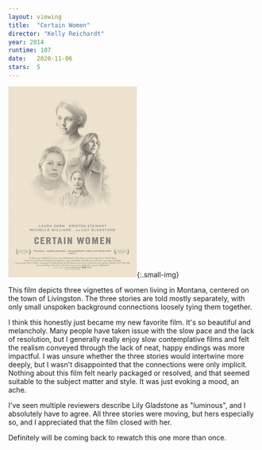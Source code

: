 ```yaml
---
layout: viewing
title:  "Certain Women"
director: "Kelly Reichardt"
year: 2014
runtime: 107
date:   2020-11-06
stars:  5
---
```


![](/assets/images/viewing/certain-women.jpeg){:.small-img}

<div class="film-description">
This film depicts three vignettes of women living in Montana, centered on the town of Livingston.
The three stories are told mostly separately, with only small unspoken background connections
loosely tying them together.
</div>

I think this honestly just became my new favorite film. It's so beautiful and melancholy. Many people
have taken issue with the slow pace and the lack of resolution, but I generally really enjoy
slow contemplative films and felt the realism conveyed through the lack of neat, happy endings
was more impactful. I was unsure whether the three stories would intertwine more deeply, but
I wasn't disappointed that the connections were only implicit. Nothing about this film felt
nearly packaged or resolved, and that seemed suitable to the subject matter and style. It was
just evoking a mood, an ache.

I've seen multiple reviewers describe Lily Gladstone as "luminous", and I absolutely have to
agree. All three stories were moving, but hers especially so, and I appreciated that the film closed
with her.

Definitely will be coming back to rewatch this one more than once.
